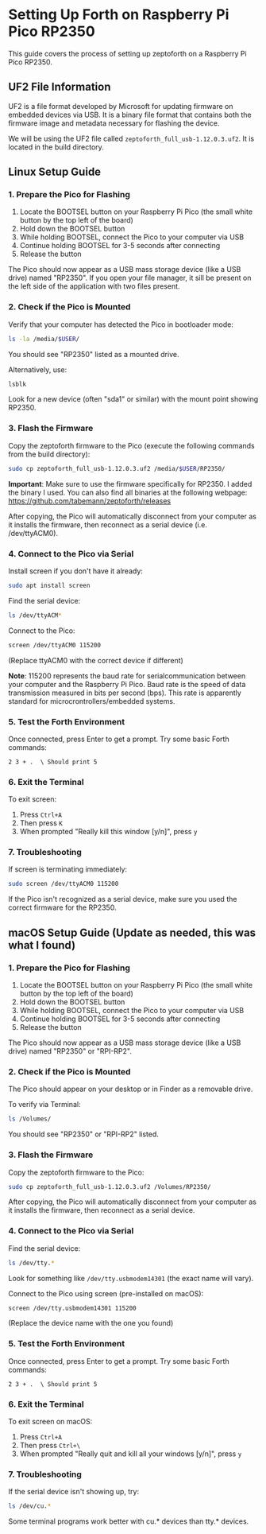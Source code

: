 # Setting Up Forth on Raspberry Pi Pico RP2350

This guide covers the process of setting up zeptoforth on a Raspberry Pi Pico RP2350.

## UF2 File Information

UF2 is a file format developed by Microsoft for updating firmware on embedded devices via USB. It is a binary file format that contains both the firmware image and metadata necessary for flashing the device.

We will be using the UF2 file called `zeptoforth_full_usb-1.12.0.3.uf2`. It is located in the build directory.

## Linux Setup Guide

### 1. Prepare the Pico for Flashing

1. Locate the BOOTSEL button on your Raspberry Pi Pico (the small white button by the top left of the board)
2. Hold down the BOOTSEL button
3. While holding BOOTSEL, connect the Pico to your computer via USB
4. Continue holding BOOTSEL for 3-5 seconds after connecting
5. Release the button

The Pico should now appear as a USB mass storage device (like a USB drive) named "RP2350". If you open your file manager, it sill be present on the left side of the application with two files present.

### 2. Check if the Pico is Mounted

Verify that your computer has detected the Pico in bootloader mode:

```bash
ls -la /media/$USER/
```

You should see "RP2350" listed as a mounted drive.

Alternatively, use:

```bash
lsblk
```

Look for a new device (often "sda1" or similar) with the mount point showing RP2350.

### 3. Flash the Firmware

Copy the zeptoforth firmware to the Pico (execute the following commands from the build directory): 

```bash
sudo cp zeptoforth_full_usb-1.12.0.3.uf2 /media/$USER/RP2350/
```

**Important**: Make sure to use the firmware specifically for RP2350. I added the binary I used. You can also find all binaries at the following webpage: https://github.com/tabemann/zeptoforth/releases

After copying, the Pico will automatically disconnect from your computer as it installs the firmware, then reconnect as a serial device (i.e. /dev/ttyACM0).

### 4. Connect to the Pico via Serial

Install screen if you don't have it already:

```bash
sudo apt install screen
```

Find the serial device:

```bash
ls /dev/ttyACM*
```

Connect to the Pico:

```bash
screen /dev/ttyACM0 115200
```

(Replace ttyACM0 with the correct device if different)

**Note**: 115200 represents the baud rate for serialcommunication between your computer and the Raspberry Pi Pico. Baud rate is the speed of data transmission measured in bits per second (bps). This rate is apparently standard for microcrontrollers/embedded systems.

### 5. Test the Forth Environment

Once connected, press Enter to get a prompt. Try some basic Forth commands:

```forth
2 3 + .  \ Should print 5
```

### 6. Exit the Terminal

To exit screen:
1. Press `Ctrl+A`
2. Then press `K`
3. When prompted "Really kill this window [y/n]", press `y`

### 7. Troubleshooting

If screen is terminating immediately:
```bash
sudo screen /dev/ttyACM0 115200
```

If the Pico isn't recognized as a serial device, make sure you used the correct firmware for the RP2350.

## macOS Setup Guide (Update as needed, this was what I found)

### 1. Prepare the Pico for Flashing

1. Locate the BOOTSEL button on your Raspberry Pi Pico (the small white button by the top left of the board)
2. Hold down the BOOTSEL button
3. While holding BOOTSEL, connect the Pico to your computer via USB
4. Continue holding BOOTSEL for 3-5 seconds after connecting
5. Release the button

The Pico should now appear as a USB mass storage device (like a USB drive) named "RP2350" or "RPI-RP2".

### 2. Check if the Pico is Mounted

The Pico should appear on your desktop or in Finder as a removable drive.

To verify via Terminal:

```bash
ls /Volumes/
```

You should see "RP2350" or "RPI-RP2" listed.

### 3. Flash the Firmware

Copy the zeptoforth firmware to the Pico:

```bash
sudo cp zeptoforth_full_usb-1.12.0.3.uf2 /Volumes/RP2350/
```

After copying, the Pico will automatically disconnect from your computer as it installs the firmware, then reconnect as a serial device.

### 4. Connect to the Pico via Serial

Find the serial device:

```bash
ls /dev/tty.*
```

Look for something like `/dev/tty.usbmodem14301` (the exact name will vary).

Connect to the Pico using screen (pre-installed on macOS):

```bash
screen /dev/tty.usbmodem14301 115200
```

(Replace the device name with the one you found)

### 5. Test the Forth Environment

Once connected, press Enter to get a prompt. Try some basic Forth commands:

```forth
2 3 + .  \ Should print 5
```

### 6. Exit the Terminal

To exit screen on macOS:
1. Press `Ctrl+A`
2. Then press `Ctrl+\`
3. When prompted "Really quit and kill all your windows [y/n]", press `y`

### 7. Troubleshooting

If the serial device isn't showing up, try:
```bash
ls /dev/cu.*
```
Some terminal programs work better with cu.* devices than tty.* devices.
